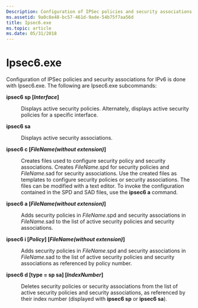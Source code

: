 ```yaml
---
Description: Configuration of IPSec policies and security associations for IPv6 is done with Ipsec6.exe.
ms.assetid: 9a0c8e48-bc57-461d-9ade-54b75f7aa56d
title: Ipsec6.exe
ms.topic: article
ms.date: 05/31/2018
---
```


# Ipsec6.exe

Configuration of IPSec policies and security associations for IPv6 is done with Ipsec6.exe. The following are Ipsec6.exe subcommands:

<dl> <dt>

<span id="ipsec6_sp__Interface_"></span><span id="ipsec6_sp__interface_"></span><span id="IPSEC6_SP__INTERFACE_"></span>**ipsec6 sp \[***Interface***\]**
</dt> <dd>

Displays active security policies. Alternately, displays active security policies for a specific interface.

</dd> <dt>

<span id="ipsec6_sa"></span><span id="IPSEC6_SA"></span>**ipsec6 sa**
</dt> <dd>

Displays active security associations.

</dd> <dt>

<span id="ipsec6_c__FileName_without_extension__"></span><span id="ipsec6_c__filename_without_extension__"></span><span id="IPSEC6_C__FILENAME_WITHOUT_EXTENSION__"></span>**ipsec6 c \[***FileName(without extension)***\]**
</dt> <dd>

Creates files used to configure security policy and security associations. Creates *FileName*.spd for security policies and *FileName*.sad for security associations. Use the created files as templates to configure security policies or security associations. The files can be modified with a text editor. To invoke the configuration contained in the SPD and SAD files, use the **ipsec6 a** command.

</dd> <dt>

<span id="ipsec6_a__FileName_without_extension__"></span><span id="ipsec6_a__filename_without_extension__"></span><span id="IPSEC6_A__FILENAME_WITHOUT_EXTENSION__"></span>**ipsec6 a \[***FileName(without extension)***\]**
</dt> <dd>

Adds security policies in *FileName*.spd and security associations in *FileName*.sad to the list of active security policies and security associations.

</dd> <dt>

<span id="ipsec6_i__Policy___FileName_without_extension__"></span><span id="ipsec6_i__policy___filename_without_extension__"></span><span id="IPSEC6_I__POLICY___FILENAME_WITHOUT_EXTENSION__"></span>**ipsec6 i \[***Policy***\] \[***FileName(without extension)***\]**
</dt> <dd>

Adds security policies in *FileName*.spd and security associations in *FileName*.sad to the list of active security policies and security associations as referenced by policy number.

</dd> <dt>

<span id="ipsec6_d__type___sp_sa___IndexNumber_"></span><span id="ipsec6_d__type___sp_sa___indexnumber_"></span><span id="IPSEC6_D__TYPE___SP_SA___INDEXNUMBER_"></span>**ipsec6 d \[type = sp sa\] \[***IndexNumber***\]**
</dt> <dd>

Deletes security policies or security associations from the list of active security policies and security associations, as referenced by their index number (displayed with **ipsec6 sp** or **ipsec6 sa**).

</dd> </dl>

 

 



